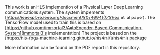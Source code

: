 This work is an HLS implemention of a Physical Layer Deep Learning communications system.
The system implements [https://ieeexplore.ieee.org/document/8054694](O'Shea et. al paper).
The TensorFlow model used to train this is based on [https://github.com/immortal3/AutoEncoder-Based-Communication-System](immortal3's implementation)
The project is based on the [https://hls-fpga-machine-learning.github.io/hls4ml/](hls4ml) package

More information can be found on the PDF report in this repository.
